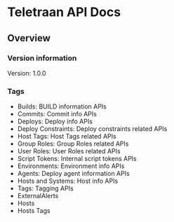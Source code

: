 # Teletraan API Docs

## Overview
### Version information
Version: 1.0.0

### Tags

* Builds: BUILD information APIs
* Commits: Commit info APIs
* Deploys: Deploy info APIs
* Deploy Constraints: Deploy constraints related APIs
* Host Tags: Host Tags related APIs
* Group Roles: Group Roles related APIs
* User Roles: User Roles related APIs
* Script Tokens: Internal script tokens APIs
* Environments: Environment info APIs
* Agents: Deploy agent information APIs
* Hosts and Systems: Host info APIs
* Tags: Tagging APIs
* ExternalAlerts
* Hosts
* Hosts Tags


